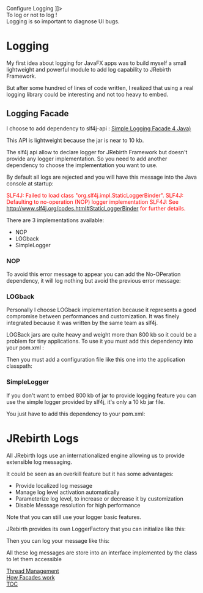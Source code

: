 <head>
<![CDATA[
	<title>Configure Logging</title>
	<link rel="stylesheet" type="text/css" href="../css/shCoreEclipse.css" media="all" />
]]>
</head>

<div id="catcherTitle">To log or not to log !</div>
<div id="catcherContent">Logging is so important to diagnose UI bugs.</div>


<!-- MACRO{toc|section=0|fromDepth=1|toDepth=4} -->
        
Logging
=========================

My first idea about logging for JavaFX apps was to build myself a small lightweight and powerful module to add log capability to JRebirth Framework.

But after some hundred of lines of code written, I realized that using a real logging library could be interesting and not too heavy to embed.


Logging Facade
--------------------
		
I choose to add dependency to slf4j-api :
[Simple Logging Facade 4 Java)](http://www.slf4j.org/)


This API is lightweight because the jar is near to 10 kb.

<!-- MACRO{include|highlight-theme=eclipse|source=../includes/Logging_Dependencies.xml|snippet=xp:/dependencies/dependency[1]|first-line=1}-->


The slf4j api allow to declare logger for JRebirth Framework but doesn't provide any logger implementation.
So you need to add another dependency to choose the implementation you want to use.

By default all logs are rejected and you will have this message into the Java console at startup:

<p style="color: red;">
SLF4J: Failed to load class "org.slf4j.impl.StaticLoggerBinder".
SLF4J: Defaulting to no-operation (NOP) logger implementation
SLF4J: See <a target="_blank" href="http://www.slf4j.org/codes.html#StaticLoggerBinder">http://www.slf4j.org/codes.html#StaticLoggerBinder</a> for further details.
</p>

There are 3 implementations available:

- NOP
- LOGback
- SimpleLogger


### NOP

To avoid this error message to appear you can add the No-OPeration dependency, it will log nothing but avoid the previous error message:

<!-- MACRO{include|source=../includes/Logging_Dependencies.xml|snippet=xp:/dependencies/dependency[2]|set-first-line=1}-->


### LOGback

Personally I choose LOGback implementation because it represents a good	compromise between performances and customization.
It was finely integrated because it was written by the same team as slf4j.

LOGBack jars are quite heavy and weight more than 800 kb so it could be a problem for tiny applications.
To use it you must add this dependency into your pom.xml :

<!-- MACRO{include|source=../includes/Logging_Dependencies.xml|snippet=xp:/dependencies/dependency[3]|set-first-line=1}-->

Then you must add a configuration file like this one into the application classpath:

<!-- MACRO{include|source=../../../showcase/analyzer/src/main/resources/logback.xml}-->
		

### SimpleLogger

If you don't want to embed 800 kb of jar to provide logging feature you	can use the simple logger provided by slf4j, it's only a 10 kb jar file.

You just have to add this dependency to your pom.xml:

<!-- MACRO{include|source=../includes/Logging_Dependencies.xml|snippet=xp:/dependencies/dependency[4]|set-first-line=1}-->
		

JRebirth Logs
=====================

All JRebirth logs use an internationalized engine allowing us to provide extensible log messaging.

It could be seen as an overkill feature but it has some advantages:
 
* Provide localized log message
* Manage log level activation automatically
* Parameterize log level, to increase or decrease it by customization
* Disable Message resolution for high performance

Note that you can still use your logger basic features.

JRebirth provides its own LoggerFactory that you can initialize like this:

<!-- MACRO{include|source=core/src/main/java/org/jrebirth/af/core/concurrent/JRebirthThread.java|snippet=re:JRLoggerFactory.getLogger|snippet-start-offset=1}-->

Then you can log your message like this:

<!-- MACRO{include|source=core/src/main/java/org/jrebirth/af/core/concurrent/JRebirthThread.java|snippet=re:LOGGER\.}-->

All these log messages are store into an interface implemented by the class to let them accessible

<!-- MACRO{include|source=core/src/main/java/org/jrebirth/af/core/concurrent/ConcurrentMessages.java|snippet=aj:ConcurrentMessages}-->


<div class="bottomLinks">
    <div class="previousDocPage">
        <a href="Thread.html">Thread Management</a>
    </div>
    <div class="nextDocPage">
        <a href="Facades.html">How Facades work</a>
    </div>
    <div class="tocDocPage">
        <a href="Toc.html">TOC</a>
    </div>
</div>
